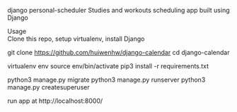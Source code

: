django personal-scheduler
Studies and workouts scheduling app built using Django 

Usage <br>
Clone this repo, setup virtualenv, install Django

git clone https://github.com/huiwenhw/django-calendar
cd django-calendar

virtualenv env
source env/bin/activate
pip3 install -r requirements.txt

python3 manage.py migrate
python3 manage.py runserver
python3 manage.py createsuperuser

run app at http://localhost:8000/

